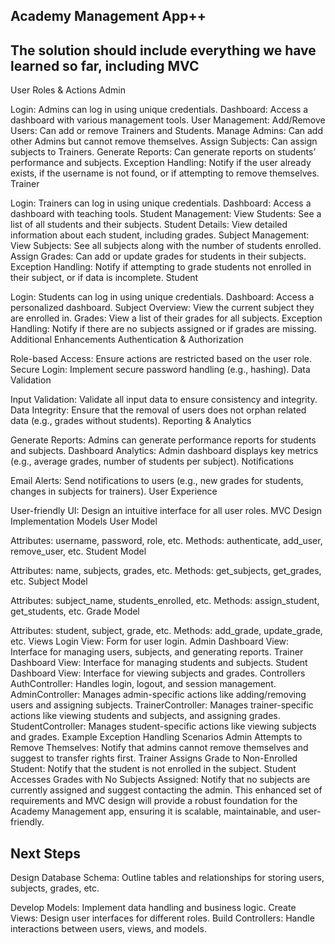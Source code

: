 ## Academy Management App++
## The solution should include everything we have learned so far, including MVC
User Roles & Actions
Admin

Login: Admins can log in using unique credentials.
Dashboard: Access a dashboard with various management tools.
User Management:
Add/Remove Users: Can add or remove Trainers and Students.
Manage Admins: Can add other Admins but cannot remove themselves.
Assign Subjects: Can assign subjects to Trainers.
Generate Reports: Can generate reports on students’ performance and subjects.
Exception Handling: Notify if the user already exists, if the username is not found, or if attempting to remove themselves.
Trainer

Login: Trainers can log in using unique credentials.
Dashboard: Access a dashboard with teaching tools.
Student Management:
View Students: See a list of all students and their subjects.
Student Details: View detailed information about each student, including grades.
Subject Management:
View Subjects: See all subjects along with the number of students enrolled.
Assign Grades: Can add or update grades for students in their subjects.
Exception Handling: Notify if attempting to grade students not enrolled in their subject, or if data is incomplete.
Student

Login: Students can log in using unique credentials.
Dashboard: Access a personalized dashboard.
Subject Overview: View the current subject they are enrolled in.
Grades: View a list of their grades for all subjects.
Exception Handling: Notify if there are no subjects assigned or if grades are missing.
Additional Enhancements
Authentication & Authorization

Role-based Access: Ensure actions are restricted based on the user role.
Secure Login: Implement secure password handling (e.g., hashing).
Data Validation

Input Validation: Validate all input data to ensure consistency and integrity.
Data Integrity: Ensure that the removal of users does not orphan related data (e.g., grades without students).
Reporting & Analytics

Generate Reports: Admins can generate performance reports for students and subjects.
Dashboard Analytics: Admin dashboard displays key metrics (e.g., average grades, number of students per subject).
Notifications

Email Alerts: Send notifications to users (e.g., new grades for students, changes in subjects for trainers).
User Experience


User-friendly UI: Design an intuitive interface for all user roles.
MVC Design Implementation
Models
User Model

Attributes: username, password, role, etc.
Methods: authenticate, add_user, remove_user, etc.
Student Model

Attributes: name, subjects, grades, etc.
Methods: get_subjects, get_grades, etc.
Subject Model

Attributes: subject_name, students_enrolled, etc.
Methods: assign_student, get_students, etc.
Grade Model

Attributes: student, subject, grade, etc.
Methods: add_grade, update_grade, etc.
Views
Login View: Form for user login.
Admin Dashboard View: Interface for managing users, subjects, and generating reports.
Trainer Dashboard View: Interface for managing students and subjects.
Student Dashboard View: Interface for viewing subjects and grades.
Controllers
AuthController: Handles login, logout, and session management.
AdminController: Manages admin-specific actions like adding/removing users and assigning subjects.
TrainerController: Manages trainer-specific actions like viewing students and subjects, and assigning grades.
StudentController: Manages student-specific actions like viewing subjects and grades.
Example Exception Handling Scenarios
Admin Attempts to Remove Themselves: Notify that admins cannot remove themselves and suggest to transfer rights first.
Trainer Assigns Grade to Non-Enrolled Student: Notify that the student is not enrolled in the subject.
Student Accesses Grades with No Subjects Assigned: Notify that no subjects are currently assigned and suggest contacting the admin.
This enhanced set of requirements and MVC design will provide a robust foundation for the Academy Management app, ensuring it is scalable, maintainable, and user-friendly.

## Next Steps
Design Database Schema: Outline tables and relationships for storing users, subjects, grades, etc.

Develop Models: Implement data handling and business logic.
Create Views: Design user interfaces for different roles.
Build Controllers: Handle interactions between users, views, and models.
